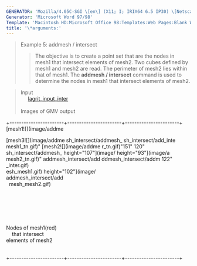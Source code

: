```yaml
---
GENERATOR: 'Mozilla/4.05C-SGI \[en\] (X11; I; IRIX64 6.5 IP30) \[Netscape\]'
Generator: 'Microsoft Word 97/98'
Template: 'Macintosh HD:Microsoft Office 98:Templates:Web Pages:Blank Web Page'
title: '\*arguments:'
---
```


> Example 5: addmesh / intersect
>
> > The objective is to create a point set that are the nodes in mesh1
> > that intersect elements of mesh2.
> > Two cubes defined by mesh1 and mesh2 are read. The perimeter of
> > mesh2 lies within that of mesh1. The **addmesh / intersect** command
> > is used to determine the nodes in mesh1 that intersect elements of
> > mesh2.

> Input\
>      [lagrit\_input\_inter](../input_output/lagrit_input_inter)\
>  \
> Images of GMV output

+-----------------------+-----------------------+-----------------------+
 [mesh1![](image/addme  <div align="left">     [mesh3![](image/addme 
 sh_intersect/addmesh_                         sh_intersect/add_inte 
 mesh1_tn.gif)"  [mesh2![](image/addme  r_tn.gif)"151" 
 120"                   sh_intersect/addmesh_  height="107"](image/ 
 height="93"](image/a  mesh2_tn.gif)"  addmesh_intersect/add 
 ddmesh_intersect/addm  122"                   _inter.gif)           
 esh_mesh1.gif)         height="102"](image/                        
                        addmesh_intersect/add                        
                        mesh_mesh2.gif)                              
                                                                     
                                                                     
                                                                     
                                                                     
                                                                     
                                                                     
                                               Nodes of mesh1(red)   
                                               that intersect        
                                               elements of mesh2     
                                                                     

                                                               
+-----------------------+-----------------------+-----------------------+
